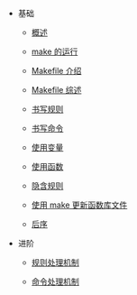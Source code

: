 - 基础
    - [概述](content/overview.md)

    - [make 的运行](content/make.md)

    - [Makefile 介绍](content/introduction.md)

    - [Makefile 综述](content/summary.md)

    - [书写规则](content/rules.md)

    - [书写命令](content/recipes.md)

    - [使用变量](content/variables.md)

    - [使用函数](content/functions.md)

    - [隐含规则](content/implicit_rules.md)

    - [使用 make 更新函数库文件](content/archives.md)

    - [后序](content/postscript.md)

- 进阶
    - [规则处理机制](content/rules_proc.md)

    - [命令处理机制](content/cmd_proc.md)
